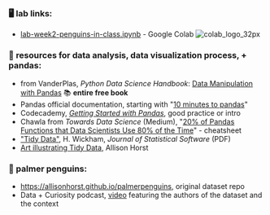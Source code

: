 ### 🖥️ lab links: 
- [lab-week2-penguins-in-class.ipynb](https://colab.research.google.com/github/mab253/dataviz_fall24/blob/main/week2/lab_week2_penguins_in_class.ipynb) -  Google Colab ![colab_logo_32px](https://github.com/mab253/dataviz_fall23/assets/17707843/9f26ae0a-cf0f-42c2-a1f5-584bb38a36c7)
  
### 🤖 resources for data analysis, data visualization process, + pandas: 

- from VanderPlas, _Python Data Science Handbook_: [Data Manipulation with Pandas](https://jakevdp.github.io/PythonDataScienceHandbook/03.00-introduction-to-pandas.html) 📚 **entire free book**
- Pandas official documentation, starting with "[10 minutes to pandas](https://pandas.pydata.org/docs/user_guide/10min.html)"
- Codecademy, [_Getting Started with Pandas_](https://www.codecademy.com/learn/getting-started-with-python-for-data-science), good practice or intro
- Chawla from _Towards Data Science_ (Medium), "[20% of Pandas Functions that Data Scientists Use 80% of the Time](https://towardsdatascience.com/20-of-pandas-functions-that-data-scientists-use-80-of-the-time-a4ff1b694707)" - cheatsheet
- ["Tidy Data"](https://vita.had.co.nz/papers/tidy-data.pdf), H. Wickham, _Journal of Statistical Software_ (PDF)
- [Art illustrating Tidy Data](https://allisonhorst.com/other-r-fun), Allison Horst

### 🐧 palmer penguins:

- https://allisonhorst.github.io/palmerpenguins, original dataset repo
- Data + Curiosity podcast, [video](https://www.youtube.com/watch?v=HZf5s_QWEpA) featuring the authors of the dataset and the context
